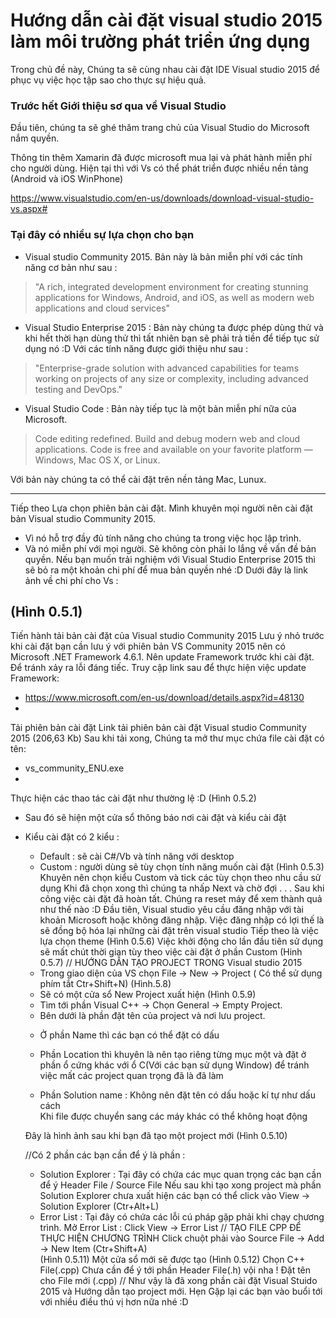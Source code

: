 # Hướng dẫn cài đặt visual studio 2015 làm môi trường phát triển ứng dụng

Trong chủ đề này, Chúng ta sẽ cùng nhau cài đặt IDE Visual studio 2015 để phục vụ việc học tập sao cho thực sự hiệu quả.

### Trước hết Giới thiệu sơ qua về Visual Studio 

Đầu tiên, chúng ta sẽ ghé thăm trang chủ của Visual Studio do Microsoft nắm quyền.

Thông tin thêm Xamarin đã được microsoft mua lại và phát hành miễn phí cho người dùng. Hiện tại thì với Vs có thể phát triển được nhiều nền tảng (Android và iOS WinPhone)

https://www.visualstudio.com/en-us/downloads/download-visual-studio-vs.aspx#

### Tại đây có nhiều sự lựa chọn cho bạn

- Visual studio Community 2015. Bản này là bản miễn phí với các tính năng cơ bản như sau : 

> "A rich, integrated development environment for creating stunning applications for Windows, Android, and iOS, as well as modern web applications and cloud services"

- Visual Studio Enterprise 2015 : Bản này chúng ta được phép dùng thử và khi hết thời hạn dùng thử thì tất nhiên bạn sẽ phải trả tiền để tiếp tục sử dụng nó :D Với các tính năng được giới thiệu như sau : 

> "Enterprise-grade solution with advanced capabilities for teams working on projects of any size or complexity, including advanced testing and DevOps."

- Visual Studio Code : Bản này tiếp tục là một bản miễn phí nữa của Microsoft. 

> Code editing redefined. Build and debug modern web and cloud applications. Code is free and available on your favorite platform — Windows, Mac OS X, or Linux.

Với bản này chúng ta có thể cài đặt trên nền tảng Mac, Lunux.

---

Tiếp theo Lựa chọn phiên bản cài đặt. 
Mình khuyên mọi người nên cài đặt bản Visual studio Community 2015.

- Vì nó hỗ trợ đầy đủ tính năng cho chúng ta trong việc học lập trình.
- Và nó miễn phí với mọi người. Sẽ không còn phải lo lắng về vấn đề bản quyền.
Nếu bạn muốn trải nghiệm với  Visual Studio Enterprise 2015 thì sẽ bỏ ra một khoản chi phí để mua bản quyền nhé :D
Dưới đây là link ảnh về chi phí cho Vs : 

(Hình 0.5.1)
---
  
Tiến hành tải bản cài đặt của  Visual studio Community 2015 
Lưu ý nhỏ trước khi cài đặt bạn cần lưu ý với phiên bản VS Community 2015 nên có Microsoft .NET Framework 4.6.1.
Nên update Framework trước khi cài đặt. Để tránh xảy ra lỗi đáng tiếc.
Truy cập link sau để thực hiện việc update Framework: 

- https://www.microsoft.com/en-us/download/details.aspx?id=48130
- 
Tải phiên bản cài đặt
Link tải phiên bản cài đặt Visual studio Community 2015  (206,63 Kb)
Sau khi tải xong, Chúng ta mở thư mục chứa file cài đặt có tên:

- vs_community_ENU.exe
- 
Thực hiện các thao tác cài đặt như thường lệ :D
(Hình 0.5.2)
  - Sau đó sẽ hiện một cửa sổ thông báo nơi cài đặt và kiểu cài đặt
  - Kiểu cài đặt có 2 kiểu  : 
      + Default : sẽ cài C#/Vb và tính năng với desktop
      + Custom  : người dùng sẽ tùy chọn tính năng muốn cài đặt (Hình 0.5.3)
Khuyên nên chọn kiểu Custom và tick các tùy chọn theo nhu cầu sử dụng
Khi đã chọn xong thì chúng ta nhấp Next và chờ đợi . . .
Sau khi công việc cài đặt đã hoàn tất. Chúng ra reset máy để xem thành quả như thế nào :D
 Đầu tiên, Visual studio yêu cầu đăng nhập với tài khoản Microsoft hoặc không đăng nhập.
 Việc đăng nhập có lợi thế là sẽ đồng bộ hóa lại những cài đặt trên visual studio
 Tiếp theo là việc lựa chọn theme (Hình 0.5.6)
 Việc khởi động cho lần đầu tiên sử dụng sẽ mất chút thời gian tùy theo việc cài đặt ở phần Custom 
 (Hinh 0.5.7)
 // HƯỚNG DẪN TẠO PROJECT TRONG Visual studio 2015
      - Trong giao diện của VS chọn File -> New -> Project ( Có thể sử dụng phím tắt Ctr+Shift+N) (Hình.5.8)
      - Sẽ có một cửa sổ New Project xuất hiện
		(Hình 0.5.9)
	 + Tìm tới phần Visual C++ -> Chọn General -> Empty Project.
	 + Bên dưới là phần đặt tên của project và nơi lưu project.
	* Ở phần Name thì các bạn có thể đặt có dấu

	* Phần Location thì khuyên là nên tạo riêng từng mục một 
	  và đặt ở phần ổ cứng khác với ổ C(Với các bạn sử dụng Window)
 	  để tránh việc mất các project quan trọng đã là đã làm

	* Phần Solution name :  Không nên đặt tên có dấu hoặc kí tự như dấu cách		
	 Khi file được chuyển sang các máy khác có thể không hoạt động
		

 	Đây là hình ảnh sau khi bạn đã tạo một project mới (Hình 0.5.10)

	//Có 2 phần các bạn cần để ý là phần : 
 	  + Solution Explorer : Tại đây có chứa các mục quan trọng các bạn cần để ý 
		 Header File / Source File 
            Nếu sau khi tạo xong project mà phần Solution Explorer chưa xuất hiện các bạn có thể
		click vào View -> Solution Explorer (Ctr+Alt+L)
	  + Error List : Tại đây có chứa các lỗi cú pháp gặp phải khi chạy chương trình.
                      Mở Error List : Click View -> Error List
	//	 TẠO FILE CPP ĐỂ THỰC HIỆN CHƯƠNG TRÌNH
    	 Click chuột phải vào Source File -> Add -> New Item (Ctr+Shift+A)  
           (Hình 0.5.11)
	Một cửa sổ mới sẽ được tạo (Hình 0.5.12)
        Chọn C++ File(.cpp) Chưa cần để ý tới phần Header File(.h) vội nha !
        Đặt tên cho File mới (.cpp)
 	// Như vậy là đã xong phần cài đặt Visual Stuido 2015 và Hướng dẫn tạo project mới. Hẹn Gặp lại các bạn vào buổi tới với nhiều điều thú vị hơn nữa nhé :D

